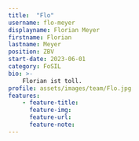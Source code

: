 ```yaml
---
title:  "Flo"
username: flo-meyer
displayname: Florian Meyer
firstname: Florian
lastname: Meyer
position: ZBV
start-date: 2023-06-01
category: FoSIL
bio: >- 
    Florian ist toll.   
profile: assets/images/team/Flo.jpg
features:
    - feature-title: 
      feature-img: 
      feature-url: 
      feature-note: 
---
```

